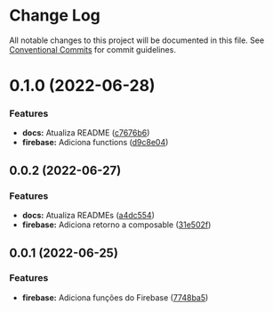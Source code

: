# Change Log

All notable changes to this project will be documented in this file.
See [Conventional Commits](https://conventionalcommits.org) for commit guidelines.

# 0.1.0 (2022-06-28)


### Features

* **docs:** Atualiza README ([c7676b6](https://github.com/igorjacauna/vue-lib-services/commit/c7676b643a8190deedc951b00b0540f5fc053809))
* **firebase:** Adiciona functions ([d9c8e04](https://github.com/igorjacauna/vue-lib-services/commit/d9c8e04fe80b7f3975e51b8b83b172c802d53433))



## 0.0.2 (2022-06-27)


### Features

* **docs:** Atualiza READMEs ([a4dc554](https://github.com/igorjacauna/vue-lib-services/commit/a4dc554fb95801d8e3be72556cb1c7110247ac61))
* **firebase:** Adiciona retorno a composable ([31e502f](https://github.com/igorjacauna/vue-lib-services/commit/31e502ffb53a389b21064ea79ff792b92abccc53))



## 0.0.1 (2022-06-25)


### Features

* **firebase:** Adiciona funções do Firebase ([7748ba5](https://github.com/igorjacauna/vue-lib-services/commit/7748ba586b55f11913181c135dbd9883ded8dc53))
